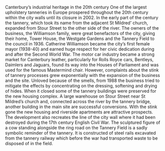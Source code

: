 Canterbury’s industrial heritage in the 20th century 
One of the largest upholstery tanneries in Europe prospered throughout the 20th century within the city walls until its closure in 2002. In the early part of the century the tannery, which took its name from the adjacent St Mildred’ church, expanded from Stour Street to the other side of the river. 
The owners of the business, the Williamson family, were great benefactors of the city, giving their home, Tower House, the Westgate Gardens and the Tannery Field to the council in 1936. Catherine Williamson became the city’s first female mayor (1938-40) and earned huge respect for her civic dedication during and after the Second World War. 
The motor car industry became a strong market for Canterbury leather, particularly for Rolls Royce cars, Bentleys, Daimlers and Jaguars, found its way into the Houses of Parliament and was used for the famous Mastermind chair. However, complaints about the stink of tannery processes grew exponentially with the expansion of the business and the site. Unloved because of the smells, from 1988 the business tried to mitigate the effects by concentrating on the dressing, softening and drying of hides. When it closed some of the tannery buildings were preserved for the new housing complex. A large warehouse on Stour Street near St Mildred’s church and, connected across the river by the tannery bridge, another building in the main site are successful conversions. With the stink gone the new housing and riverside apartments are attractive prospects. The development also recreates the line of the city wall where it had been destroyed during the 17th century English Civil War.
The sculptured figure of a cow standing alongside the ring road on the Tannery Field is a sadly symbolic reminder of the tannery. It is constructed of steel rails excavated from the tannery railway which before the war had transported waste to be disposed of in the field.   
